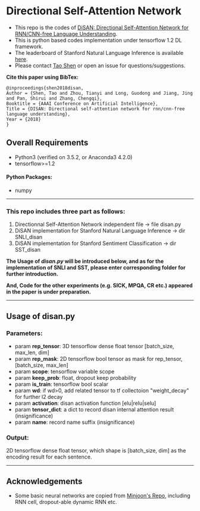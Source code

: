 # Directional Self-Attention Network
* This repo is the codes of [DiSAN: Directional Self-Attention Network for RNN/CNN-free Language Understanding](https://arxiv.org/abs/1709.04696).
* This is python based codes implementation under tensorflow 1.2 DL framework.
* The leaderboard of Stanford Natural Language Inference is available [here](https://nlp.stanford.edu/projects/snli/).
* Please contact [Tao Shen](Tao.Shen@student.uts.edu.au) or open an issue for questions/suggestions.


**Cite this paper using BibTex:**

    @inproceedings{shen2018disan,
    Author = {Shen, Tao and Zhou, Tianyi and Long, Guodong and Jiang, Jing and Pan, Shirui and Zhang, Chengqi},
    Booktitle = {AAAI Conference on Artificial Intelligence},
    Title = {DISAN: Directional self-attention network for rnn/cnn-free language understanding},
    Year = {2018}
    }


## Overall Requirements
* Python3 (verified on 3.5.2, or Anaconda3 4.2.0) 
* tensorflow>=1.2

#### Python Packages:

* numpy

-------
### This repo includes three part as follows:
1. Directionnal Self-Attention Network independent file -> file disan.py
2. DiSAN implementation for Stanford Natural Language Inference -> dir SNLI_disan
3. DiSAN implementation for Stanford Sentiment Classification -> dir SST_disan

__The Usage of *disan.py* will be introduced below, and as for the implementation of SNLI and SST, please enter corresponding folder for further introduction.__

__And, Code for the other experiments (e.g. SICK, MPQA, CR etc.) appeared in the paper is under preparation.__

-------
## Usage of disan.py

### Parameters:

* param **rep\_tensor**: 3D tensorflow dense float tensor [batch\_size, max\_len, dim]
* param **rep\_mask**: 2D tensorflow bool tensor as mask for rep\_tensor, [batch\_size, max\_len]
* param **scope**: tensorflow variable scope
* param **keep\_prob**: float, dropout keep probability
* param **is\_train**: tensorflow bool scalar
* param **wd**: if wd>0, add related tensor to tf collectoion "weight_decay" for further l2 decay
* param **activation**: disan activation function [elu|relu|selu]
* param **tensor\_dict**: a dict to record disan internal attention result (insignificance)
* param **name**: record name suffix (insignificance)

### Output:
2D tensorflow dense float tensor, which shape is [batch\_size, dim] as the encoding result for each sentence.

------
## Acknowledgements
* Some basic neural networks are copied from [Minjoon's Repo](https://github.com/allenai/bi-att-flow), including RNN cell, dropout-able dynamic RNN etc.

